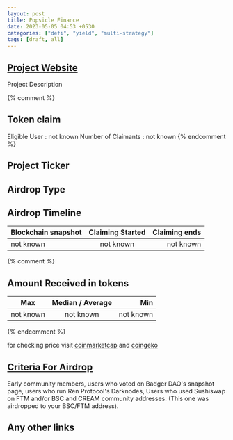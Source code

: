 ```yaml
---
layout: post
title: Popsicle Finance
date: 2023-05-05 04:53 +0530
categories: ["defi", "yield", "multi-strategy"]
tags: [draft, all]
---
```


## [Project Website](https://popsicle.finance/)

Project Description

{% comment %}

## Token claim

Eligible User : not known
Number of Claimants : not known
{% endcomment %}

## Project Ticker

## Airdrop Type

## Airdrop Timeline

| Blockchain snapshot | Claiming Started | Claiming ends |
| ------------------- | :--------------: | ------------: |
| not known           |    not known     |     not known |

{% comment %}

## Amount Received in tokens

| Max       | Median / Average |       Min |
| --------- | :--------------: | --------: |
| not known |    not known     | not known |

{% endcomment %}

for checking price visit [coinmarketcap](https://coinmarketcap.com/currencies/) and [coingeko](https://www.coingecko.com/en/coins/)

## [Criteria For Airdrop](link)

Early community members, users who voted on Badger DAO's snapshot page, users who run Ren Protocol's Darknodes, Users who used Sushiswap on FTM and/or BSC and CREAM community addresses. (This one was airdropped to your BSC/FTM address).

## Any other links
